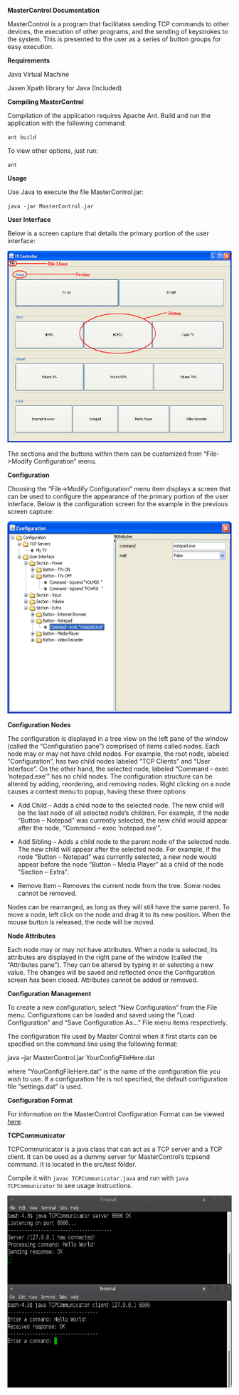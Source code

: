 **MasterControl Documentation**

MasterControl is a program that facilitates sending TCP commands to
other devices, the execution of other programs, and the sending of
keystrokes to the system. This is presented to the user as a series of
button groups for easy execution.

**Requirements**

Java Virtual Machine

Jaxen Xpath library for Java (Included)


**Compiling MasterControl**

Compilation of the application requires Apache Ant. Build and run the application with the following command:

`ant build`

To view other options, just run:

`ant`


**Usage**

Use Java to execute the file MasterControl.jar:

`java -jar MasterControl.jar`

**User Interface**

Below is a screen capture that details the primary portion of the user
interface:

<img src="./media/image1.png" width="575" height="431" />

The sections and the buttons within them can be customized from
“File-&gt;Modify Configuration” menu.

**Configuration**

Choosing the “File-&gt;Modify Configuration” menu item displays a screen
that can be used to configure the appearance of the primary portion of
the user interface. Below is the configuration screen for the example in
the previous screen capture:

<img src="./media/image2.png" width="576" height="432" />

**Configuration Nodes**

The configuration is displayed in a tree view on the left pane of the
window (called the “Configuration pane”) comprised of items called
nodes. Each node may or may not have child nodes. For example, the root
node, labeled “Configuration”, has two child nodes labeled “TCP Clients”
and “User Interface”. On the other hand, the selected node, labeled
“Command – exec ‘notepad.exe’” has no child nodes. The configuration
structure can be altered by adding, reordering, and removing nodes.
Right clicking on a node causes a context menu to popup, having these
three options:

-   Add Child – Adds a child node to the selected node. The new child will be the last node of all selected node’s children. For example, if the node “Button – Notepad” was currently selected, the new child would appear after the node, “Command – exec ‘notepad.exe’”.

-   Add Sibling – Adds a child node to the parent node of the selected node. The new child will appear after the selected node. For example, if the node “Button – Notepad” was currently selected, a new node would appear before the node “Button – Media Player” as a child of the node “Section – Extra”.

-   Remove Item – Removes the current node from the tree. Some nodes cannot be removed.

Nodes can be rearranged, as long as they will still have the same parent.
To move a node, left click on the node and drag it to its new position.
When the mouse button is released, the node will be moved.

**Node Attributes**

Each node may or may not have attributes. When a node is selected, its
attributes are displayed in the right pane of the window (called the
“Attributes pane”). They can be altered by typing in or selecting a new
value. The changes will be saved and reflected once the Configuration
screen has been closed. Attributes cannot be added or removed.

**Configuration Management**

To create a new configuration, select “New Configuration” from the File
menu. Configurations can be loaded and saved using the “Load
Configuration” and “Save Configuration As…” File menu items
respectively.

The configuration file used by Master Control when it first starts can
be specified on the command line using the following format:

java –jar MasterControl.jar YourConfigFileHere.dat

where “YourConfigFileHere.dat” is the name of the configuration file you
wish to use. If a configuration file is not specified, the default
configuration file “settings.dat” is used.

**Configuration Format**

For information on the MasterControl Configuration Format can be viewed [here](http://htmlpreview.github.io/?https://github.com/aphillip/MasterControl/blob/master/MasterControlConfigurationFormat.html).

**TCPCommunicator**

TCPCommunicator is a java class that can act as a TCP server and a TCP client.  It can be used as a dummy server for MasterControl’s tcpsend command.  It is located in the src/test folder.  

Compile it with `javac TCPCommunicator.java` and run with `java TCPCommunicator` to see usage instructions.

<img src="./src/test/TCPCommunicatorUsage.png" width="576" height="432" />
